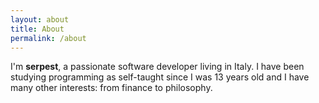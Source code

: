 ```yaml
---
layout: about
title: About
permalink: /about
---
```


I'm **serpest**, a passionate software developer living in Italy. I have been studying programming as self-taught since I was 13 years old and I have many other interests: from finance to philosophy.
